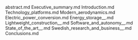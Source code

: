 abstract.md
Executive_summary.md
Introduction.md
Technology_platforms.md
Modern_aerodynamics.md
Electric_power_conversion.md
Energy_storage__.md
Lightweight_construction__.md
Software_and_autonomy__.md
State_of_the_art__.md
Swedish_research_and_business__.md
Conclusions.md